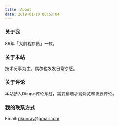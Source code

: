 ```yaml
---
title: About
date: 2019-01-10 00:58:04
---
```


### 关于我
89年「大龄程序员」一枚。

### 关于本站

技术分享为主，偶尔也发发日常杂感。

### 关于评论
本站接入Disqus评论系统，需要翻墙才能浏览和发表评论。

### 我的联系方式
Email: pkunray@gmail.com